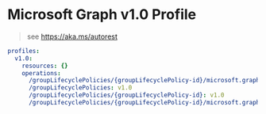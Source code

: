 # Microsoft Graph v1.0 Profile

> see https://aka.ms/autorest

``` yaml
profiles:
  v1.0:
    resources: {}
    operations:
      /groupLifecyclePolicies/{groupLifecyclePolicy-id}/microsoft.graph.removeGroup: v1.0
      /groupLifecyclePolicies: v1.0
      /groupLifecyclePolicies/{groupLifecyclePolicy-id}: v1.0
      /groupLifecyclePolicies/{groupLifecyclePolicy-id}/microsoft.graph.addGroup: v1.0

```
